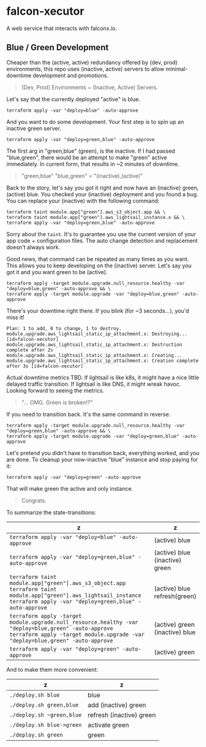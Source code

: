 # falcon-xecutor
A web service that interacts with falconx.io.

## Blue / Green Development


Cheaper than the (active, active) redundancy offered by (dev, prod) environments,
this repo uses (inactive, active) servers to allow minimal-downtime development and promotions.

> (Dev, Prod) Environments ~ (Inactive, Active) Servers.

Let's say that the currently deployed "active" is blue.
```
terraform apply -var "deploy=blue" -auto-approve
```
And you want to do some development. 
Your first step is to spin up an inactive green server.
```
terraform apply -var "deploy=green,blue" -auto-approve
```
The first arg in "green,blue" (green), is the inactive.
If I had passed "blue,green", there would be an attempt to make "green" active immediately.
In current form, that results in ~2 minutes of downtime.
> "green,blue" "blue,green" = "(inactive),(active)"

Back to the story, let's say you got it right and now have an 
(inactive) green, (active) blue. 
You checked your (inactive) deployment and you found a bug.
You can replace your (inactive) with the following command:
```
terraform taint module.app["green"].aws_s3_object.app && \
terraform taint module.app["green"].aws_lightsail_instance.x && \
terraform apply -var "deploy=green,blue" -auto-approve
```
Sorry about the `taint`. 
It's to guarantee you use the current version of your app code + configuration files.
The auto change detection and replacement doesn't always work.

Good news, that command can be repeated as many times as you want. 
This allows you to keep developing on the (inactive) server. 
Let's say you got it and you want green to be (active).
```
terraform apply -target module.upgrade.null_resource.healthy -var "deploy=blue,green" -auto-approve && \
terraform apply -target module.upgrade -var "deploy=blue,green" -auto-approve
```
There's your downtime right there. If you blink (for ~3 seconds...), you'd miss it!
```
Plan: 1 to add, 0 to change, 1 to destroy.
module.upgrade.aws_lightsail_static_ip_attachment.x: Destroying... [id=falcon-xecutor]
module.upgrade.aws_lightsail_static_ip_attachment.x: Destruction complete after 2s
module.upgrade.aws_lightsail_static_ip_attachment.x: Creating...
module.upgrade.aws_lightsail_static_ip_attachment.x: Creation complete after 3s [id=falcon-xecutor]
```
Actual downtime metrics TBD. 
If lightsail is like k8s, it might have a nice little delayed traffic transition. 
If lightsail is like DNS, it might wreak havoc. Looking forward to seeing the metrics.

> "... OMG. Green is broken!?"

If you need to transition back. It's the same command in reverse.
```
terraform apply -target module.upgrade.null_resource.healthy -var "deploy=green,blue" -auto-approve && \
terraform apply -target module.upgrade -var "deploy=green,blue" -auto-approve
```

Let's pretend you didn't have to transition back, everything worked, and you are done. 
To cleanup your now-inactive "blue" instance and stop paying for it:
```
terraform apply -var "deploy=green" -auto-approve
```
That will make green the active and only instance. 

> Congrats.

To summarize the state-transitions:

| z                                                                                                                                                                                         | z                            |
|-------------------------------------------------------------------------------------------------------------------------------------------------------------------------------------------|------------------------------|
| `terraform apply -var "deploy=blue" -auto-approve`                                                                                                                                        | (active) blue                |
| `terraform apply -var "deploy=green,blue" -auto-approve`                                                                                                                                  | (active) blue<br/>(inactive) green |                 |
| `terraform taint module.app["green"].aws_s3_object.app`<br/>`terraform taint module.app["green"].aws_lightsail_instance`<br/>`terraform apply -var "deploy=green,blue" -auto-approve`     | (active) blue<br/>refresh(green) |
| `terraform apply -target module.upgrade.null_resource.healthy -var "deploy=blue,green" -auto-approve`<br/>`terraform apply -target module.upgrade -var "deploy=blue,green" -auto-approve` | (active) green<br/>(inactive) blue |
| `terraform apply -var "deploy=green" -auto-approve`                                                                                                                                       | (active) green               |

And to make them more convenient:

| z                         | z                        |
|---------------------------|--------------------------|
| `./deploy.sh blue`        | blue                     |
| `./deploy.sh green,blue`  | add (inactive) green     |                
| `./deploy.sh ~green,blue` | refresh (inactive) green |
| `./deploy.sh blue->green` | activate green           |
| `./deploy.sh green`       | green                    |
